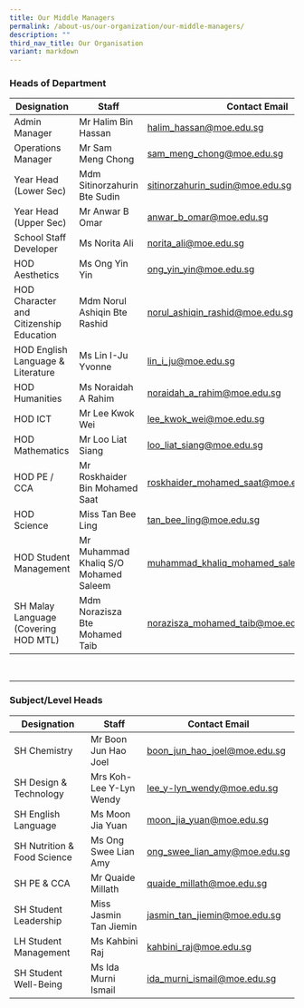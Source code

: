 ```yaml
---
title: Our Middle Managers
permalink: /about-us/our-organization/our-middle-managers/
description: ""
third_nav_title: Our Organisation
variant: markdown
---
```

### Heads of Department <br>

| Designation | Staff | Contact Email |
| -------- | -------- | -------- |
| Admin Manager     | Mr Halim Bin Hassan     | [halim_hassan@moe.edu.sg](mailto:halim_hassan@moe.edu.sg)     |
| Operations Manager  | Mr Sam Meng Chong    | [sam_meng_chong@moe.edu.sg](mailto:sam_meng_chong@moe.edu.sg)     |
| Year Head (Lower Sec)     | Mdm Sitinorzahurin Bte Sudin     |  [sitinorzahurin_sudin@moe.edu.sg](mailto:sitinorzahurin_sudin@moe.edu.sg) |
| Year Head (Upper Sec)     | Mr Anwar B Omar     | [anwar_b_omar@moe.edu.sg](mailto:anwar_b_omar@moe.edu.sg)    |
| School Staff Developer     | Ms Norita Ali     |  [norita_ali@moe.edu.sg](mailto:norita_ali@moe.edu.sg)    |
| HOD Aesthetics  | Ms Ong Yin Yin     |  [ong_yin_yin@moe.edu.sg](mailto:ong_yin_yin@moe.edu.sg)    |
| HOD Character and Citizenship Education     | Mdm Norul Ashiqin Bte Rashid     |  [norul_ashiqin_rashid@moe.edu.sg](mailto:norul_ashiqin_rashid@moe.edu.sg)    |
| HOD English Language &amp; Literature     | Ms Lin I-Ju Yvonne   |  [lin_i_ju@moe.edu.sg](mailto:lin_i_ju@moe.edu.sg)    |
| HOD Humanities    | Ms Noraidah A Rahim     |  [noraidah_a_rahim@moe.edu.sg](mailto:noraidah_a_rahim@moe.edu.sg)    |
| HOD ICT  | Mr Lee Kwok Wei     | [lee_kwok_wei@moe.edu.sg](mailto:lee_kwok_wei@moe.edu.sg)     |
| HOD Mathematics     | Mr Loo Liat Siang     |  [loo_liat_siang@moe.edu.sg](mailto:loo_liat_siang@moe.edu.sg)    |
| HOD PE / CCA    | Mr Roskhaider Bin Mohamed Saat     | [roskhaider_mohamed_saat@moe.edu.sg](mailto:roskhaider_mohamed_saat@moe.edu.sg)     |
| HOD Science     | Miss Tan Bee Ling     |  [tan_bee_ling@moe.edu.sg](mailto:tan_bee_ling@moe.edu.sg)    |
| HOD Student Management    | Mr Muhammad Khaliq S/O Mohamed Saleem     |  [muhammad_khaliq_mohamed_saleem@moe.edu.sg](mailto:muhammad_khaliq_mohamed_saleem@moe.edu.sg)    |
| SH Malay Language <br> (Covering HOD MTL)   | Mdm Norazisza Bte Mohamed Taib    |  [norazisza_mohamed_taib@moe.edu.sg](mailto:norazisza_mohamed_taib@moe.edu.sg)    |

<br>

---

### Subject/Level Heads <br>

| Designation | Staff | Contact Email |
| -------- | -------- | -------- |
| SH Chemistry     | Mr Boon Jun Hao Joel     |  [boon_jun_hao_joel@moe.edu.sg](mailto:boon_jun_hao_joel@moe.edu.sg)    |
| SH Design &amp; Technology    | Mrs Koh-Lee Y-Lyn Wendy    | [lee_y-lyn_wendy@moe.edu.sg](mailto:lee_y-lyn_wendy@moe.edu.sg)     |
| SH English Language     | Ms Moon Jia Yuan   |  [moon_jia_yuan@moe.edu.sg](mailto:moon_jia_yuan@moe.edu.sg)    |
| SH Nutrition &amp; Food Science     | Ms Ong Swee Lian Amy    |  [ong_swee_lian_amy@moe.edu.sg](mailto:ong_swee_lian_amy@moe.edu.sg)    |
| SH PE &amp; CCA  | Mr Quaide Millath    |  [quaide_millath@moe.edu.sg](mailto:quaide_millath@moe.edu.sg)    |
| SH Student Leadership    | Miss Jasmin Tan Jiemin     |  [jasmin_tan_jiemin@moe.edu.sg](mailto:jasmin_tan_jiemin@moe.edu.sg)    |
| LH Student Management  | Ms Kahbini Raj    |   [kahbini_raj@moe.edu.sg](mailto:kahbini_raj@moe.edu.sg)   |
| SH Student Well-Being    | Ms Ida Murni Ismail    |  [ida_murni_ismail@moe.edu.sg](mailto:ida_murni_ismail@moe.edu.sg)    |
